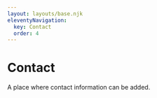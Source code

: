 ```yaml
---
layout: layouts/base.njk
eleventyNavigation:
  key: Contact
  order: 4
---
```


# Contact

A place where contact information can be added.
